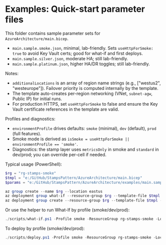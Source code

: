 # Examples: Quick-start parameter files

This folder contains sample parameter sets for `AzureArchitecture/main.bicep`.

- `main.sample.smoke.json`, minimal, lab-friendly. Sets `useHttpForSmoke: true` to avoid Key Vault certs; good for what-if and first deploys.
- `main.sample.silver.json`, moderate HA; still lab-friendly.
- `main.sample.platinum.json`, higher HA/DR toggles; still lab-friendly.

Notes:

- `additionalLocations` is an array of region name strings (e.g., ["westus2", "westeurope"]). Failover priority is computed internally by the template.
- The template auto-creates per-region networking (VNet, `subnet-agw`, Public IP) for initial runs.
- For production HTTPS, set `useHttpForSmoke` to false and ensure the Key Vault certificate references in the template are valid.

Profiles and diagnostics:

- `environmentProfile` drives defaults: `smoke` (minimal), `dev` (default), `prod` (full features).
- Smoke mode is derived as `isSmoke = useHttpForSmoke || environmentProfile == 'smoke'`.
- Diagnostics: the stamp layer uses `metricsOnly` in smoke and `standard` in dev/prod; you can override per-cell if needed.

Typical usage (PowerShell):

```powershell
$rg = "rg-stamps-smoke"
$tmpl = "e:/GitHub/StampsPattern/AzureArchitecture/main.bicep"
$params = "e:/GitHub/StampsPattern/AzureArchitecture/examples/main.sample.smoke.json"

az group create --name $rg --location eastus
az deployment group what-if --resource-group $rg --template-file $tmpl --parameters @$params
az deployment group create --resource-group $rg --template-file $tmpl --parameters @$params --verbose
```

Or use the helper to run What-If by profile (smoke/dev/prod):

```powershell
./scripts/what-if.ps1 -Profile smoke -ResourceGroup rg-stamps-smoke -Location eastus
```

To deploy by profile (smoke/dev/prod):

```powershell
./scripts/deploy.ps1 -Profile smoke -ResourceGroup rg-stamps-smoke -Location eastus
```
